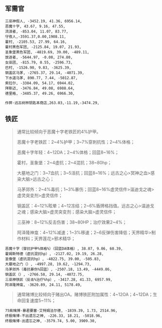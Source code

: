 ## 军需官

```
三巫神假人, -3452.19, 41.36, 6956.14,
恶魔十字, 43.67, 9.16, 47.55,
流浪者, -853.04, 11.07, 83.77,
守夜人,-3591.37,0.00,1908.11,
霍村, -2105.53, 27.99, 64.16,
霍村黑色军团, -2125.84, 19.07, 21.93,
圣象堡黑色军团, -4819.69, 39.00, -489.11,
放逐者, -5644.97, -0.08, 274.80,
女巫团, -815.79, 0.55, -2596.73,
巴村, -1526.90, 9.83, -3625.39,
钢盖区马茅, -2765.37, 29.14, -4071.39,
下水道马茅, 890.77, 7.44, -5012.87,
索拉尔, -3384.09, 54.17, 6944.02,
拜斯迈, -3476.84, 49.08, 6988.64,
德里格, -3485.37, 49.26, 6966.30,
```

```
作弊·远古树林钥匙本商店,263.03,-11.19,-3474.29,
```
## 铁匠

> 通常比较倾向于恶魔十字老铁匠的4%护甲。
>
> 恶魔十字老铁匠：2~4%护甲；3~7%穿刺抗性；2~4%体格；
>
> 恶魔十字年轻：4~12DA；2~4%体格；回蓝8~16%；
>
> 霍村，圣象堡：2~4虚抗；2~4混抗；38~80hp；
>
> 大墓地之门：3~7血抗；3~5活抗；回蓝8~16%；远古之心>冥神之血>感染大脑>远古之心；
>
> 马茅郊外：2~4%毒抗；1~3%暴伤；回蓝8~16%虚灵信件>温迪戈之魂>虚灵突变剂>虚灵信件；
>
> 钢盖区：4~12%眩晕；4~12冻结；2~6%盾牌格挡值。远古之心>温迪戈之魂；感染大脑>虚灵突变剂；感染大脑>虚灵信件；
>
> 三巫神：8~12%反击伤害；38~80HP；治疗效果2~4%；
>
> 阿泽隆神龛：4~12%减速；1~3%移速；2~6反弹伤害降低；天界精华>制作材料；天界莲花>邪术精华；


```
恶魔十字（穿抗护甲%体格%）（回蓝DA体格）, 38.07, 9.06, 60.39,
霍姆斯特德（虚抗混抗hp）, -2127.02, 19.19, 26.28,
圣像堡（虚抗混抗hp）, -4822.75, 39.00, -505.83,
大墓地之门（）, -4997.28, 19.62, -1294.73,
马茅郊外（毒抗暴伤%回蓝）, -2507.18, 13.49, -4449.86,
钢盖区（）, -2766.58, 29.14, -4072.75,
三巫神铁匠（反击%治疗%hp）, -3417.28, 41.33, 6957.99,
阿泽隆神龛, -3620.89, 24.11, 5178.49,
```
> 通常赌博比较倾向于赌出OA。赌博铁匠附加属性：4~12OA；4~12DA；生命回复速度5~11%；
```
75紫赌博-暴君要塞-艾特姆法尔德, -1839.39, 1.73, 2514.96,
终极赌博-不出遗忘之神, -226.33, 18.21, -5018.96,
终极赌博·出遗忘之神, -3579.74, 5.00, 3909.30,
```


